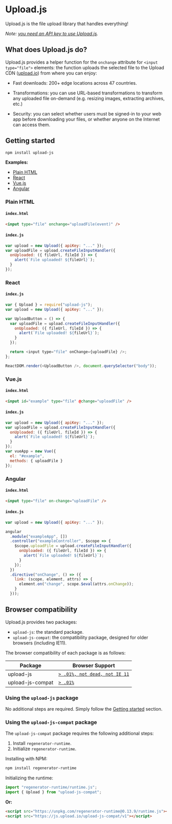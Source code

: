 # Upload.js

Upload.js is the file upload library that handles everything!

_Note: [you need an API key to use Upload.js](https://upload.io)._

## What does Upload.js do?

Upload.js provides a helper function for the `onchange` attribute for `<input type="file">` elements: the function uploads the selected file to the Upload CDN ([upload.io](https://upload.io)) from where you can enjoy:

- Fast downloads: 200+ edge locations across 47 countries.

- Transformations: you can use URL-based transformations to transform any uploaded file on-demand (e.g. resizing images, extracting archives, etc.)

- Security: you can select whether users must be signed-in to your web app before downloading your files, or whether anyone on the Internet can access them.

## Getting started

```bash
npm install upload-js
```

**Examples:**

- [Plain HTML](#plain-html)
- [React](#react)
- [Vue.js](#vuejs)
- [Angular](#angular)

### Plain HTML

#### `index.html`

```html
<input type="file" onchange="uploadFile(event)" />
```

#### `index.js`

```javascript
var upload = new Upload({ apiKey: "..." });
var uploadFile = upload.createFileInputHandler({
  onUploaded: ({ fileUrl, fileId }) => {
    alert(`File uploaded! ${fileUrl}`);
  }
});
```

### React

#### `index.js`

```javascript
var { Upload } = require("upload-js");
var upload = new Upload({ apiKey: "..." });

var UploadButton = () => {
  var uploadFile = upload.createFileInputHandler({
    onUploaded: ({ fileUrl, fileId }) => {
      alert(`File uploaded! ${fileUrl}`);
    }
  });

  return <input type="file" onChange={uploadFile} />;
};

ReactDOM.render(<UploadButton />, document.querySelector("body"));
```

### Vue.js

#### `index.html`

```html
<input id="example" type="file" @change="uploadFile" />
```

#### `index.js`

```javascript
var upload = new Upload({ apiKey: "..." });
var uploadFile = upload.createFileInputHandler({
  onUploaded: ({ fileUrl, fileId }) => {
    alert(`File uploaded! ${fileUrl}`);
  }
});
var vueApp = new Vue({
  el: "#example",
  methods: { uploadFile }
});
```

### Angular

#### `index.html`

```html
<input type="file" on-change="uploadFile" />
```

#### `index.js`

```javascript
var upload = new Upload({ apiKey: "..." });

angular
  .module("exampleApp", [])
  .controller("exampleController", $scope => {
    $scope.uploadFile = upload.createFileInputHandler({
      onUploaded: ({ fileUrl, fileId }) => {
        alert(`File uploaded! ${fileUrl}`);
      }
    });
  })
  .directive("onChange", () => ({
    link: (scope, element, attrs) => {
      element.on("change", scope.$eval(attrs.onChange));
    }
  }));
```

## Browser compatibility

Upload.js provides two packages:

- `upload-js`: the standard package.
- `upload-js-compat`: the compatibility package, designed for older browsers (including IE11).

The browser compatibility of each package is as follows:

| Package          | Browser Support                                                                                   |
| ---------------- | ------------------------------------------------------------------------------------------------- |
| upload-js        | [`> .01%, not dead, not IE 11`](https://browserslist.dev/?q=PiAuMDElLCBub3QgZGVhZCwgbm90IElFIDEx) |
| upload-js-compat | [`> .01%`](https://browserslist.dev/?q=PiAuMDEl)                                                  |

### Using the `upload-js` package

No additional steps are required. Simply follow the [Getting started](#getting-started) section.

### Using the `upload-js-compat` package

The `upload-js-compat` package requires the following additional steps:

1. Install `regenerator-runtime`.
2. Initialize `regenerator-runtime`.

Installing with NPM:

```bash
npm install regenerator-runtime
```

Initializing the runtime:

```javascript
import "regenerator-runtime/runtime.js";
import { Upload } from "upload-js-compat";
```

**Or:**

```html
<script src="https://unpkg.com/regenerator-runtime@0.13.9/runtime.js"></script>
<script src="https://js.upload.io/upload-js-compat/v1"></script>
```
